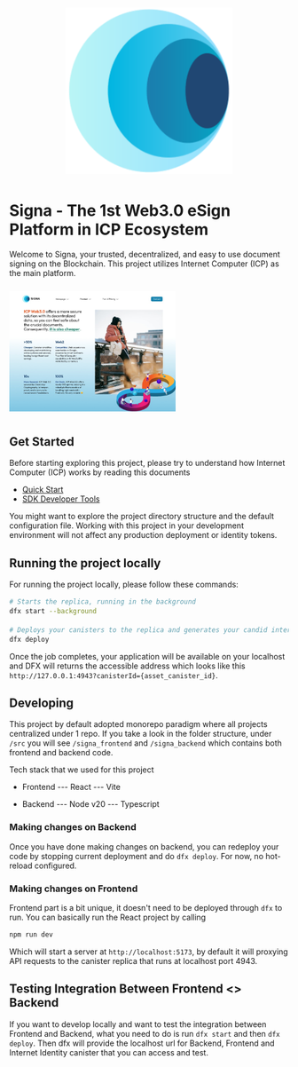 <div style="display:flex;justify-content:center;">
    <img src="./src/signa_frontend/public/SignaLogo.svg" style="margin-top:10px;margin-bottom:10px" alt="Signa Logo" width="300"></a>
</div>

# Signa - The 1st Web3.0 eSign Platform in ICP Ecosystem
Welcome to Signa, your trusted, decentralized, and easy to use document signing on the Blockchain. This project utilizes Internet Computer (ICP) as the main platform.

<img src="./src/signa_frontend/public/SignaProductPage.jpeg" style="margin-top:10px;margin-bottom:10px" alt="Signa Product Page" width="300"></a>

## Get Started

Before starting exploring this project, please try to understand how Internet Computer (ICP) works by reading this documents

- [Quick Start](https://internetcomputer.org/docs/current/developer-docs/setup/deploy-locally)
- [SDK Developer Tools](https://internetcomputer.org/docs/current/developer-docs/setup/install)

You might want to explore the project directory structure and the default configuration file. Working with this project in your development environment will not affect any production deployment or identity tokens.

## Running the project locally

For running the project locally, please follow these commands:

```bash
# Starts the replica, running in the background
dfx start --background

# Deploys your canisters to the replica and generates your candid interface
dfx deploy
```

Once the job completes, your application will be available on your localhost and DFX will returns the accessible address which looks like this `http://127.0.0.1:4943?canisterId={asset_canister_id}`.

## Developing

This project by default adopted monorepo paradigm where all projects centralized under 1 repo. If you take a look in the folder structure, under `/src` you will see `/signa_frontend` and `/signa_backend` which contains both frontend and backend code.

Tech stack that we used for this project
- Frontend
--- React
--- Vite

- Backend
--- Node v20
--- Typescript

### Making changes on Backend

Once you have done making changes on backend, you can redeploy your code by stopping current deployment and do `dfx deploy`. For now, no hot-reload configured.

### Making changes on Frontend

Frontend part is a bit unique, it doesn't need to be deployed through `dfx` to run. You can basically run the React project by calling

```bash
npm run dev
```

Which will start a server at `http://localhost:5173`, by default it will proxying API requests to the canister replica that runs at localhost port 4943.

## Testing Integration Between Frontend <> Backend

If you want to develop locally and want to test the integration between Frontend and Backend, what you need to do is run `dfx start` and then `dfx deploy`. Then dfx will provide the localhost url for Backend, Frontend and Internet Identity canister that you can access and test.
